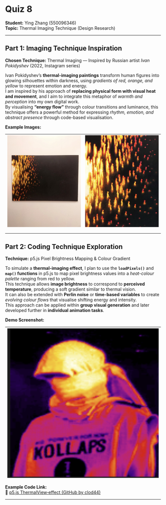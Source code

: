 # Quiz 8 
**Student:** Ying Zhang (550096346)
<br>**Topic:** Thermal Imaging Technique (Design Research)

---

## Part 1: Imaging Technique Inspiration  
**Chosen Technique:** Thermal Imaging — Inspired by Russian artist *Ivan Pokidyshev* (2022, Instagram series)

Ivan Pokidyshev’s **thermal-imaging paintings** transform human figures into glowing silhouettes within darkness, using *gradients of red, orange, and yellow* to represent emotion and energy.  
I am inspired by his approach of **replacing physical form with visual heat and movement**, and I aim to integrate this metaphor of *warmth and perception* into my own digital work.  
By visualising **“energy flow”** through colour transitions and luminance, this technique offers a powerful method for expressing *rhythm, emotion, and abstract presence* through code-based visualisation.  

**Example Images:**

| ![Gallery installation view](readmeImages/IMG_6477.jpg)| ![Thermal artwork detail](readmeImages/IMG_6475.jpg)  |
|:------------------------------------:|:------------------------------------:|
---

## Part 2: Coding Technique Exploration  
**Technique:** p5.js Pixel Brightness Mapping & Colour Gradient  

To simulate a **thermal-imaging effect**, I plan to use the **`loadPixels()`** and **`map()` functions** in p5.js to map pixel brightness values into a *heat-colour palette* ranging from red to yellow.  
This technique allows **image brightness** to correspond to **perceived temperature**, producing a soft gradient similar to thermal vision.  
It can also be extended with **Perlin noise** or **time-based variables** to create *evolving colour flows* that visualise shifting energy and intensity.  
This approach can be applied within **group visual generation** and later developed further in **individual animation tasks**.

**Demo Screenshot:**  

 ![After (Thermal Render)](readmeImages/after_render.png) |
|:---------------------------------------------------------:|

**Example Code Link:**  
🔗 [p5.js ThermalView‑effect (GitHub by clod44)](https://github.com/clod44/ThermalView-effect-p5js)


---
